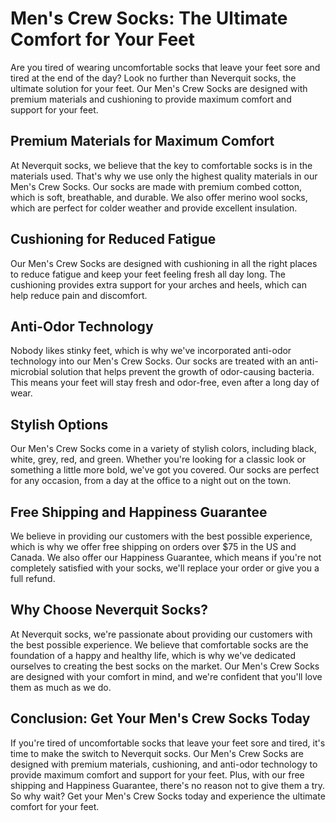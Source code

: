 # Men's Crew Socks: The Ultimate Comfort for Your Feet

Are you tired of wearing uncomfortable socks that leave your feet sore and tired at the end of the day? Look no further than Neverquit socks, the ultimate solution for your feet. Our Men's Crew Socks are designed with premium materials and cushioning to provide maximum comfort and support for your feet.

## Premium Materials for Maximum Comfort

At Neverquit socks, we believe that the key to comfortable socks is in the materials used. That's why we use only the highest quality materials in our Men's Crew Socks. Our socks are made with premium combed cotton, which is soft, breathable, and durable. We also offer merino wool socks, which are perfect for colder weather and provide excellent insulation.

## Cushioning for Reduced Fatigue

Our Men's Crew Socks are designed with cushioning in all the right places to reduce fatigue and keep your feet feeling fresh all day long. The cushioning provides extra support for your arches and heels, which can help reduce pain and discomfort.

## Anti-Odor Technology

Nobody likes stinky feet, which is why we've incorporated anti-odor technology into our Men's Crew Socks. Our socks are treated with an anti-microbial solution that helps prevent the growth of odor-causing bacteria. This means your feet will stay fresh and odor-free, even after a long day of wear.

## Stylish Options

Our Men's Crew Socks come in a variety of stylish colors, including black, white, grey, red, and green. Whether you're looking for a classic look or something a little more bold, we've got you covered. Our socks are perfect for any occasion, from a day at the office to a night out on the town.

## Free Shipping and Happiness Guarantee

We believe in providing our customers with the best possible experience, which is why we offer free shipping on orders over $75 in the US and Canada. We also offer our Happiness Guarantee, which means if you're not completely satisfied with your socks, we'll replace your order or give you a full refund.

## Why Choose Neverquit Socks?

At Neverquit socks, we're passionate about providing our customers with the best possible experience. We believe that comfortable socks are the foundation of a happy and healthy life, which is why we've dedicated ourselves to creating the best socks on the market. Our Men's Crew Socks are designed with your comfort in mind, and we're confident that you'll love them as much as we do.

## Conclusion: Get Your Men's Crew Socks Today

If you're tired of uncomfortable socks that leave your feet sore and tired, it's time to make the switch to Neverquit socks. Our Men's Crew Socks are designed with premium materials, cushioning, and anti-odor technology to provide maximum comfort and support for your feet. Plus, with our free shipping and Happiness Guarantee, there's no reason not to give them a try. So why wait? Get your Men's Crew Socks today and experience the ultimate comfort for your feet.